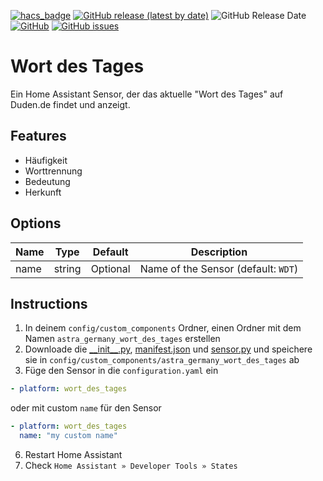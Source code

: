 [![hacs_badge](https://img.shields.io/badge/HACS-Default-orange.svg)](https://github.com/custom-components/hacs)
[![GitHub release (latest by date)](https://img.shields.io/github/v/release/Ludy87/astra_germany_wort_des_tages)](https://github.com/Ludy87/astra_germany_wort_des_tages/releases)
![GitHub Release Date](https://img.shields.io/github/release-date/Ludy87/astra_germany_wort_des_tages)
[![GitHub](https://img.shields.io/github/license/Ludy87/astra_germany_wort_des_tages)](LICENSE)
[![GitHub issues](https://img.shields.io/github/issues/Ludy87/astra_germany_wort_des_tages)](https://github.com/Ludy87/astra_germany_wort_des_tages/issues)
# Wort des Tages

Ein Home Assistant Sensor, der das aktuelle "Wort des Tages" auf Duden.de findet und anzeigt.

## Features
  - Häufigkeit
  - Worttrennung
  - Bedeutung
  - Herkunft

## Options

| Name | Type | Default | Description
| ---- | ---- | ------- | -----------
| name | string | Optional | Name of the Sensor (default: `WDT`)

## Instructions
1. In deinem `config/custom_components` Ordner, einen Ordner mit dem Namen `astra_germany_wort_des_tages` erstellen
2. Downloade die [\_\_init\_\_.py](https://raw.githubusercontent.com/Ludy87/astra_germany_wort_des_tages/main/custom_components/astra_germany_wort_des_tages/__init__.py), [manifest.json](https://raw.githubusercontent.com/Ludy87/astra_germany_wort_des_tages/main/custom_components/astra_germany_wort_des_tages/manifest.json) und [sensor.py](https://raw.githubusercontent.com/Ludy87/astra_germany_wort_des_tages/main/custom_components/astra_germany_wort_des_tages/sensor.py) und speichere sie in `config/custom_components/astra_germany_wort_des_tages` ab
5. Füge den Sensor in die `configuration.yaml` ein
```yaml
- platform: wort_des_tages
```
oder mit custom `name` für den Sensor
```yaml
- platform: wort_des_tages
  name: "my custom name"
```

6. Restart Home Assistant
7. Check `Home Assistant » Developer Tools » States`
